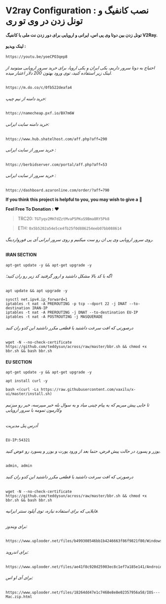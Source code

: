 # V2ray Configuration : نصب کانفیگ و تونل زدن در وی تو ری

#### تونل زدن بین دوتا وی پی اس، ایرانی و اروپایی برای دور زدن نت ملی با کانفیگ V2Ray.


#### لینک ویدیو :
```
https://youtu.be/yoeCPO3qep8
```

###### احتیاج به دوتا سرور داریم، یکی ایران و یکی اروپا، برای خرید سرور اروپایی میتونید از لینک زیر استفاده کنید، توی ورود بهتون 200 دلار اعتبار میده.
```
https://m.do.co/c/0fb522deafa4
```

###### خرید دامنه از نیم چیپ: 
```
https://namecheap.pxf.io/BX7m6W
```
###### خرید دامنه سایت ایرانی: 
```
https://www.hub.shatelhost.com/aff.php?aff=290
```
###### خرید سرور از سایت ایرانی : 
```
https://berbidserver.com/portal/aff.php?aff=53
```
###### خرید سرور از سایت ایرانی : 
```
https://dashboard.azaronline.com/order/?aff=790
```

**If you think this project is helpful to you, you may wish to give a** 🌟

**Feel Free To Donation :** ❤️

>TRC20: ```TGTyqv2MH7dZztMvaP5PKuS9Bma8RY5Pk8```

>ETH: ```0x5b5202a54e5ce4fb25f0d886254eeb07bb088614```


###### روی سرور اروپایی وی پی ان رو ست میکنیم و روی سرور ایرانی آی پی فورواردینگ.



#### IRAN SECTION

```
apt-get update -y && apt-get upgrade -y
```

###### اگه با کد بالا مشکل داشتید و ارور گرفتید کد زیر رو ران کنید؛

```
apt update && apt upgrade -y
```
```
sysctl net.ipv4.ip_forward=1
iptables -t nat -A PREROUTING -p tcp --dport 22 -j DNAT --to-destination IRAN-IP
iptables -t nat -A PREROUTING -j DNAT --to-destination EU-IP
iptables -t nat -A POSTROUTING -j MASQUERADE
```

###### درصورتی که افت سرعت داشتید یا قطعی مکرر داشتید این کدو ران کنید

```
wget -N --no-check-certificate https://github.com/teddysun/across/raw/master/bbr.sh && chmod +x bbr.sh && bash bbr.sh
```

#### EU SECTION

```
apt-get update -y && apt-get upgrade -y
```
```
apt install curl -y
```
```
bash <(curl -Ls https://raw.githubusercontent.com/vaxilu/x-ui/master/install.sh)
```

###### تا جایی پیش میریم که یه پیام چینی میاد و یه سوال بله خیر میپرسه، خیر رو میزنیم وکارمون تمومه با سرور اروپایی


###### آدرس پنل مدیریت
```
EU-IP:54321
```


###### یوزر و پسورد در حالت پیش فرض، حتما بعد از ورود پورت و یوزر و پسورد رو عوض کنید. 
```
admin, admin
```


###### درصورتی که افت سرعت داشتید یا قطعی مکرر داشتید این کدو ران کنید

```
wget -N --no-check-certificate https://github.com/teddysun/across/raw/master/bbr.sh && chmod +x bbr.sh && bash bbr.sh
```


###### فایلایی که برای استفاده نیازه، توی آپلود سنتر ایرانیه.


###### برای ویندوز:
```
https://www.uplooder.net/files/b499308546bb1b4246663f86f9821f80/Windows.zip.html
```
###### برای اندروید:
```
https://www.uplooder.net/files/ae41f8c920d25903ec8c1ef7a185e141/Android.zip.html
```
###### برای آی او اس:
```
https://www.uplooder.net/files/18264dd47e1c7468e8e8e02357956a58/IOS---Mac.zip.html
```
